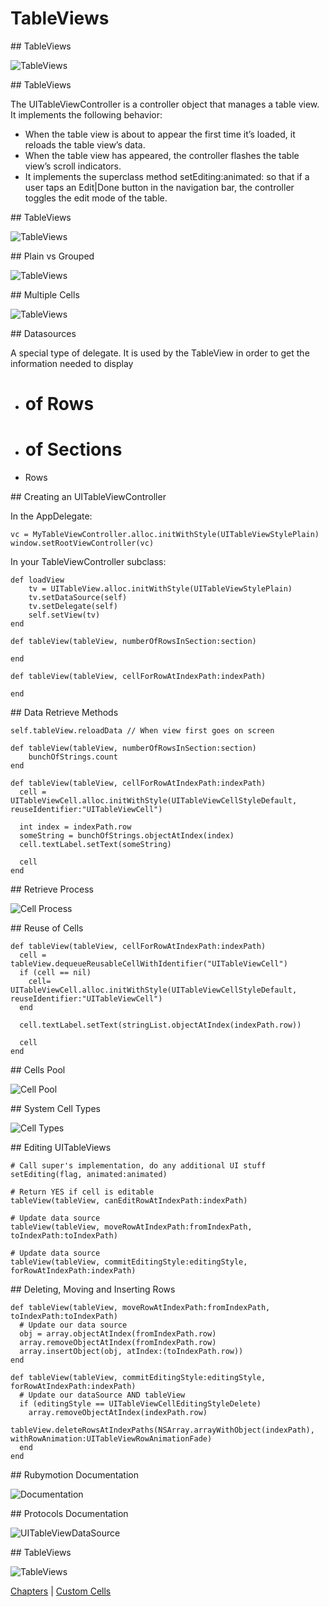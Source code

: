 # TableViews

<slide>
## TableViews

![](tableview.png "TableViews") 

</slide>

<slide>
## TableViews

The UITableViewController is a controller object that manages a table view. It implements the following behavior:

+ When the table view is about to appear the first time it’s loaded, it reloads the table view’s data.
+ When the table view has appeared, the controller flashes the table view’s scroll indicators. 
+ It implements the superclass method setEditing:animated: so that if a user taps an Edit|Done button in the navigation bar, the controller toggles the edit mode of the table.

</slide>

<slide>
## TableViews

![](anatomy.png "TableViews") 

</slide>

<slide>
## Plain vs Grouped

![](plainvsgrouped.png "TableViews") 

</slide>

<slide>
## Multiple Cells

![](multiplecells.png "TableViews") 

</slide>

<slide>
## Datasources

A special type of delegate. It is used by the TableView in order to get the information needed to display

+ # of Rows
+ # of Sections
+ Rows

</slide>

<slide>
## Creating an UITableViewController

In the AppDelegate:

    vc = MyTableViewController.alloc.initWithStyle(UITableViewStylePlain)
    window.setRootViewController(vc)

In your TableViewController subclass:

    def loadView
        tv = UITableView.alloc.initWithStyle(UITableViewStylePlain)
        tv.setDataSource(self)
        tv.setDelegate(self)
        self.setView(tv)
    end

    def tableView(tableView, numberOfRowsInSection:section)

    end

    def tableView(tableView, cellForRowAtIndexPath:indexPath)

    end

</slide>

<slide>
## Data Retrieve Methods

    self.tableView.reloadData // When view first goes on screen        
        
    def tableView(tableView, numberOfRowsInSection:section)
        bunchOfStrings.count
    end

    def tableView(tableView, cellForRowAtIndexPath:indexPath)
      cell = UITableViewCell.alloc.initWithStyle(UITableViewCellStyleDefault, reuseIdentifier:"UITableViewCell")

      int index = indexPath.row
      someString = bunchOfStrings.objectAtIndex(index)
      cell.textLabel.setText(someString)

      cell
    end

</slide>

<slide>
## Retrieve Process

![](cellprocess.png "Cell Process") 

</slide>

<slide>
## Reuse of Cells

    def tableView(tableView, cellForRowAtIndexPath:indexPath) 
      cell = tableView.dequeueReusableCellWithIdentifier("UITableViewCell") 
      if (cell == nil) 
        cell= UITableViewCell.alloc.initWithStyle(UITableViewCellStyleDefault, reuseIdentifier:"UITableViewCell")
      end

      cell.textLabel.setText(stringList.objectAtIndex(indexPath.row)) 
        
      cell 
    end

</slide>

<slide>
## Cells Pool

![](cellbank.png "Cell Pool") 

</slide>

<slide>
## System Cell Types

![](celltypes.png "Cell Types") 

</slide>

<slide>
## Editing UITableViews

    # Call super's implementation, do any additional UI stuff
    setEditing(flag, animated:animated)
         
    # Return YES if cell is editable
    tableView(tableView, canEditRowAtIndexPath:indexPath)
     
    # Update data source
    tableView(tableView, moveRowAtIndexPath:fromIndexPath, toIndexPath:toIndexPath)

    # Update data source        
    tableView(tableView, commitEditingStyle:editingStyle, forRowAtIndexPath:indexPath)

</slide>

<slide>
## Deleting, Moving and Inserting Rows

    def tableView(tableView, moveRowAtIndexPath:fromIndexPath, toIndexPath:toIndexPath)
      # Update our data source
      obj = array.objectAtIndex(fromIndexPath.row)
      array.removeObjectAtIndex(fromIndexPath.row)
      array.insertObject(obj, atIndex:(toIndexPath.row))
    end

    def tableView(tableView, commitEditingStyle:editingStyle, forRowAtIndexPath:indexPath)
      # Update our dataSource AND tableView
      if (editingStyle == UITableViewCellEditingStyleDelete) 
        array.removeObjectAtIndex(indexPath.row) 
        tableView.deleteRowsAtIndexPaths(NSArray.arrayWithObject(indexPath), withRowAnimation:UITableViewRowAnimationFade) 
      end
    end

</slide>

<slide>
## Rubymotion Documentation

![](documentation.png "Documentation") 

</slide>

<slide>
## Protocols Documentation

![](UITableViewDataSource.png "UITableViewDataSource") 

</slide>
    
<slide>
## TableViews

![](tableview.png "TableViews") 

[Chapters](../reveal.html) | 
[Custom Cells](../13-CustomCells/reveal.html)

</slide>
